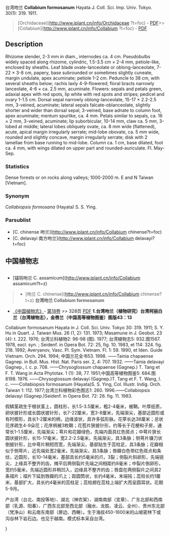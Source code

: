 台湾吻兰 **Collabium formosanum** Hayata J. Coll. Sci. Imp. Univ. Tokyo. 30(1): 319. 1911.

> [Orchidaceae](http://www.iplant.cn/info/Orchidaceae ?t=foc) - [PDF](http://iplant.cn/foc/pdf/Orchidaceae.pdf)>>[Collabium](http://www.iplant.cn/info/Collabium ?t=foc) - [PDF](http://www.iplant.cn/foc/pdf/Collabium.pdf)

## Description

Rhizome slender, 2-3 mm in diam., internodes ca. 4 cm. Pseudobulbs widely spaced along rhizome, cylindric, 1.5-3.5 cm × 2-4 mm, petiole-like, enclosed by sheaths. Leaf blade ovate-lanceolate or oblong-lanceolate, 7-22 × 3-8 cm, papery, base subrounded or sometimes slightly cuneate, margin undulate, apex acuminate; petiole 1-2 cm. Peduncle to 38 cm, with several sheaths below; rachis laxly 4-9-flowered; floral bracts narrowly lanceolate, 4-6 × ca. 2.5 mm, acuminate. Flowers: sepals and petals green, adaxial apex with red spots, lip white with red spots and stripes; pedicel and ovary 1-1.5 cm. Dorsal sepal narrowly oblong-lanceolate, 15-17 × 2.2-2.5 mm, 3-veined, acuminate; lateral sepals falcate-oblanceolate, slightly shorter and wider than dorsal sepal, 3-veined, base adnate to column foot, apex acuminate; mentum spurlike, ca. 4 mm. Petals similar to sepals, ca. 16 × 2 mm, 3-veined, acuminate; lip suborbicular, 10-14 mm, claw ca. 5 mm, 3-lobed at middle; lateral lobes obliquely ovate, ca. 8 mm wide (flattened), acute, apical margin irregularly serrate; mid-lobe obovate, ca. 5 mm wide, rounded and slightly concave, margin irregularly serrate; disk with 2 lamellae from base running to mid-lobe. Column ca. 1 cm, base dilated, foot ca. 4 mm, with wings dilated on upper part and rounded-auriculate. Fl. May-Sep.

### Statistics
Dense forests or on rocks along valleys; 1000-2000 m. E and N Taiwan [Vietnam].

### Synonym
*Collabiopsis formosana* (Hayata) S. S. Ying.

### Parsublist

* [C.  chinense  吻兰](http://www.iplant.cn/info/Collabium chinense?t=foc)
* [C.  delavayi  南方吻兰](http://www.iplant.cn/info/Collabium delavayi?t=foc)

## 中国植物志
## 
* [锚钩吻兰  C.  assamicum](http://www.iplant.cn/info/Collabium assamicum?t=z)
> * [吻兰  C.  chinense](http://www.iplant.cn/info/Collabium chinense?t=z)
**台湾吻兰 Collabium formosanum**

* [《中国植物志》](http://www.iplant.cn/frps)- [第18卷](http://www.iplant.cn/frps/vol/18) >> 328页 [PDF](http://www.iplant.cn/frps/pdf/18/328.pdf)
**1.台湾吻兰（植物研究）台湾柯丽白兰（台湾植物志），金唇兰（中国高等植物图鉴）图版43：13**

Collabium formosanum Hayata in J. Coll. Sci. Univ. Tokyo 30: 319. 1911; S. Y. Hu in Quart. J. Taiwan Mus. 26 (1, 2): 131. 1973; Masamune in J. Geobot. 23 (4): t. 222. 1976; 台湾兰科植物2: 96-98 (图). 1977; 台湾植物志5: 932.图1567. 1978, excl. syn. ; Seidenf. in Opera Bot. 72: 25, fig. 10. 1983, et 114: 324. fig. 218. 1992; Averyanov, Vasc. Pl. Sym. Vietnam. Fl. 1: 59. 1990, et Iden. Guide Vietnam. Orch. 294. 1994; 中国兰花全书53. 1998. ——Tainia chapaense Gagnep. in Bull. Mus. Hist. Nat. Paris ser. 2, 4: 707. 1932. ——Tainia delavayi Gagnep., l. c. p. 708. ——Chrysoglossum chapaense (Gagnep.) T. Tang et F. T. Wang in Acta Phytotax. 1 (1): 38, 77. 1951;中国高等植物图鉴5: 684.图8198. 1976. ——Chrysoglossum delavayi (Gagnep.)T. Tang et F. T. Wang, l. c. ——Collabiopsis formosanum (Hayata)S. S. Ying, Col. Illustr. Indig. Orch. Taiwan 1: 112. 1977;台湾兰科植物彩色图志1: 260. 1996.——Collabiopsis delavayi (Gagnep.)Seidenf. in Opera Bot. 72: 26. fig. 11. 1983.

假鳞茎疏生于根状茎上，圆柱形，长1.5-3.5厘米，粗2-4毫米，被鞘。叶厚纸质，卵状披针形或长圆状披针形，长7-22厘米，宽3-8厘米，先端渐尖，基部近圆形或有时楔形，具长1-2厘米的柄，边缘波状，具许多弧形脉。花葶长达38厘米；总状花序疏生4-9朵花；花序柄被3枚鞘；花苞片狭披针形，约等长于花梗和子房，通常长1-1.5厘米，先端渐尖；萼片和花瓣绿色，先端内面具红色斑点；中萼片狭长圆状披针形，长15-17毫米，宽2.2-2.5毫米，先端渐尖，具3条脉；侧萼片镰刀状倒披针形，比中萼片稍短而宽，先端渐尖，基部贴生于蕊柱足，具3条脉；花瓣相似于侧萼片，近先端处宽2毫米，先端渐尖，具3条脉；唇瓣白色带红色斑点和条纹，近圆形，长10-14毫米，基部具长约5毫米的爪，3裂；侧裂片斜卵形，先端锐尖，上缘具不整齐的齿，摊平后两侧裂片先端之间相距约8毫米；中裂片倒卵形，宽约5毫米，先端近圆形并稍凹入，边缘具不整齐的齿；唇盘在两侧裂片之间具2条褶片；褶片下延到唇瓣的爪上；距圆筒状，长约4毫米，末端钝；蕊柱长约1厘米，基部扩大，具长约4毫米的蕊柱足；蕊柱翅在蕊柱上端扩大而呈圆耳状。花期5-9月。

产台湾（台北、南投等地）、湖北（神农架）、湖南南部（宜章）、广东北部和西南部（乳源、阳春）、广西东北部至西北部（融水、龙胜、凌云、全州）、贵州东北部（梵净山）和云南东南部（屏边、西畴）。生于海拔450-1600米的山坡密林下或沟谷林下岩石边。也见于越南。模式标本采自台湾。

}